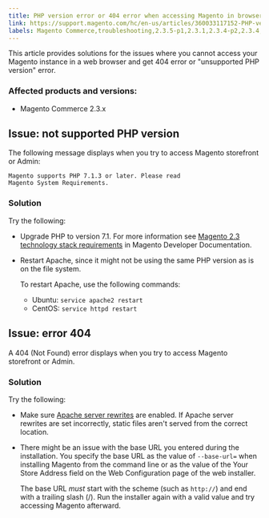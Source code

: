 ```yaml
---
title: PHP version error or 404 error when accessing Magento in browser
link: https://support.magento.com/hc/en-us/articles/360033117152-PHP-version-error-or-404-error-when-accessing-Magento-in-browser
labels: Magento Commerce,troubleshooting,2.3.5-p1,2.3.1,2.3.4-p2,2.3.4,2.3.0,2.3.3,2.3.2,2.3.6,2.3.5-p2,2.3.3-p1,2.3.2-p2
---
```


This article provides solutions for the issues where you cannot access your Magento instance in a web browser and get 404 error or "unsupported PHP version" error.

### Affected products and versions:

* Magento Commerce 2.3.x

## Issue: not supported PHP version

The following message displays when you try to access Magento storefront or Admin:

<code class="bash">Magento supports PHP 7.1.3 or later. Please read Magento System Requirements.</code>

### Solution

Try the following:

* Upgrade PHP to version 7.1. For more information see [Magento 2.3 technology stack requirements](https://devdocs.magento.com/guides/v2.3/install-gde/system-requirements.html#php) in Magento Developer Documentation. 
* Restart Apache, since it might not be using the same PHP version as is on the file system. 
    
    To restart Apache, use the following commands:
    
    
    
    * Ubuntu: `` service apache2 restart ``
    * CentOS: `` service httpd restart ``
    
    
    

## Issue: error 404

A 404 (Not Found) error displays when you try to access Magento storefront or Admin.

### Solution

Try the following:

* Make sure [Apache server rewrites](https://devdocs.magento.com/guides/v2.3/install-gde/prereq/apache.html) are enabled. If Apache server rewrites are set incorrectly, static files aren't served from the correct location.
* There might be an issue with the base URL you entered during the installation. You specify the base URL as the value of `` --base-url= `` when installing Magento from the command line or as the value of the Your Store Address field on the Web Configuration page of the web installer.
    
    The base URL _must_ start with the scheme (such as `` http:// ``) and end with a trailing slash (/). Run the installer again with a valid value and try accessing Magento afterward.
    
    